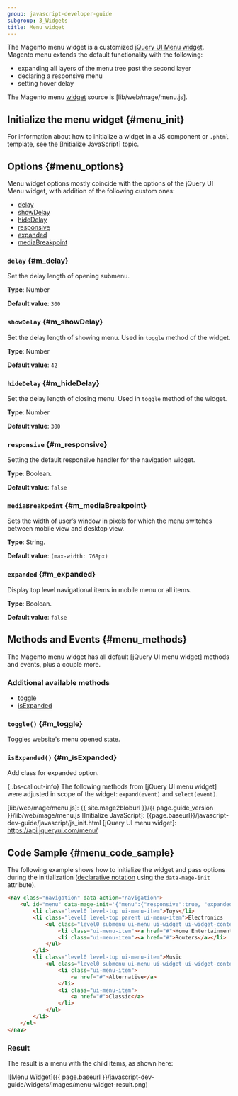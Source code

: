 ```yaml
---
group: javascript-developer-guide
subgroup: 3_Widgets
title: Menu widget
---
```


The Magento menu widget is a customized [jQuery UI Menu widget](https://api.jqueryui.com/menu/). Magento menu extends the default functionality with the following:

-  expanding all layers of the menu tree past the second layer
-  declaring a responsive menu
-  setting hover delay

The Magento menu [widget](https://glossary.magento.com/widget) source is [lib/web/mage/menu.js].

## Initialize the menu widget {#menu_init}

For information about how to initialize a widget in a JS component or `.phtml` template, see the [Initialize JavaScript] topic.

## Options {#menu_options}

Menu widget options mostly coincide with the options of the jQuery UI Menu widget, with addition of the following custom ones:

-  [delay](#m_delay)
-  [showDelay](#m_showDelay)
-  [hideDelay](#m_hideDelay)
-  [responsive](#m_responsive)
-  [expanded](#m_expanded)
-  [mediaBreakpoint](#m_mediaBreakpoint)

### `delay` {#m_delay}
Set the delay length of opening submenu.

**Type**: Number

**Default value**: `300`

### `showDelay` {#m_showDelay}
Set the delay length of showing menu. Used in `toggle` method of the widget.

**Type**: Number

**Default value**: `42`

### `hideDelay` {#m_hideDelay}
Set the delay length of closing menu. Used in `toggle` method of the widget.

**Type**: Number

**Default value**: `300`

### `responsive` {#m_responsive}
Setting the default responsive handler for the navigation widget.

**Type**: Boolean.

**Default value**: `false`

### `mediaBreakpoint` {#m_mediaBreakpoint}
Sets the width of user’s window in pixels for which the menu switches between mobile view and desktop view.

**Type**: String.

**Default value**: `(max-width: 768px)`

### `expanded` {#m_expanded}
Display top level navigational items in mobile menu or all items.

**Type**: Boolean.

**Default value**: `false`

## Methods and Events {#menu_methods}

The Magento menu widget has all default [jQuery UI menu widget] methods and events,
plus a couple more.

### Additional available methods

-  [toggle](#m_toggle)
-  [isExpanded](#m_isExpanded)

### `toggle()` {#m_toggle}

Toggles website's menu opened state.

### `isExpanded()` {#m_isExpanded}

Add class for expanded option.

{:.bs-callout-info}
The following methods from [jQuery UI menu widget] were adjusted in scope of the widget: `expand(event)` and `select(event)`.

[lib/web/mage/menu.js]: {{ site.mage2bloburl }}/{{ page.guide_version }}/lib/web/mage/menu.js
[Initialize JavaScript]: {{page.baseurl}}/javascript-dev-guide/javascript/js_init.html
[jQuery UI menu widget]: https://api.jqueryui.com/menu/

## Code Sample {#menu_code_sample}

The following example shows how to initialize the widget and pass options during
the initialization ([declarative notation] using the `data-mage-init` attribute).

[declarative notation]: {{page.baseurl}}/javascript-dev-guide/javascript/js_init.html#declarative-notation

```html
<nav class="navigation" data-action="navigation">
    <ul id="menu" data-mage-init='{"menu":{"responsive":true, "expanded":true, "delay": 200, "position":{"my":"left top","at":"left+10 top+30"}}}'>
        <li class="level0 level-top ui-menu-item">Toys</li>
        <li class="level0 level-top parent ui-menu-item">Electronics
            <ul class="level0 submenu ui-menu ui-widget ui-widget-content ui-corner-all">
                <li class="ui-menu-item"><a href="#">Home Entertainment</a></li>
                <li class="ui-menu-item"><a href="#">Routers</a></li>
            </ul>
        </li>
        <li class="level0 level-top ui-menu-item">Music
            <ul class="level0 submenu ui-menu ui-widget ui-widget-content ui-corner-all">
                <li class="ui-menu-item">
                    <a href="#">Alternative</a>
                </li>
                <li class="ui-menu-item">
                    <a href="#">Classic</a>
                </li>
            </ul>
        </li>
    </ul>
</nav>
```

### Result

The result is a menu with the child items, as shown here:

![Menu Widget]({{ page.baseurl }}/javascript-dev-guide/widgets/images/menu-widget-result.png)
